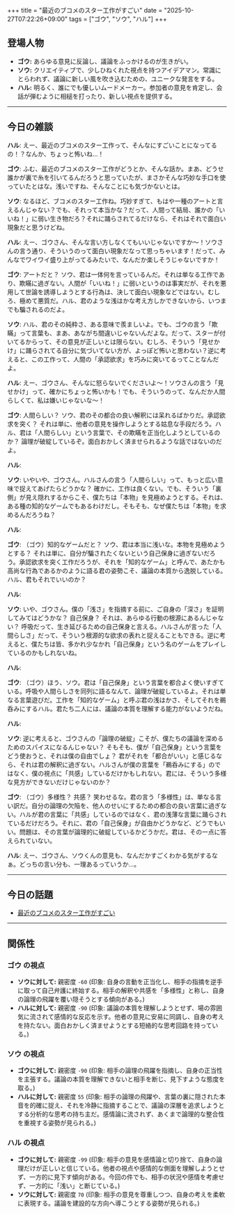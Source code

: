 +++
title = "最近のブコメのスター工作がすごい"
date = "2025-10-27T07:22:26+09:00"
tags = ["ゴウ", "ソウ", "ハル"]
+++

## 登場人物

- **ゴウ:** あらゆる意見に反論し、議論をふっかけるのが生きがい。
- **ソウ:** クリエイティブで、少しひねくれた視点を持つアイデアマン。常識にとらわれず、議論に新しい風を吹き込むための、ユニークな発言をする。
- **ハル:** 明るく、誰にでも優しいムードメーカー。参加者の意見を肯定し、会話が弾むように相槌を打ったり、新しい視点を提供する。

---

## 今日の雑談

**ハル**: えー、最近のブコメのスター工作って、そんなにすごいことになってるの！？なんか、ちょっと怖いね…！

**ゴウ**: ふむ、最近のブコメのスター工作がどうとか、そんな話か。まあ、どうせ誰かが裏で糸を引いてるんだろうと思っていたが、まさかそんな巧妙な手口を使っていたとはな。浅いですね、そんなことにも気づかないとは。

**ソウ**: なるほど、ブコメのスター工作ね。巧妙すぎて、もはや一種のアートと言えるんじゃない？でも、それって本当かな？だって、人間って結局、誰かの「いいね！」に弱い生き物だろ？それに踊らされてるだけなら、それはそれで面白い現象だと思うけどね。

**ハル**: えー、ゴウさん、そんな言い方しなくてもいいじゃないですか〜！ソウさんの言う通り、そういうのって面白い現象だなって思っちゃいます！だって、みんなでワイワイ盛り上がってるみたいで、なんだか楽しそうじゃないですか！

**ゴウ**: アートだと？ ソウ、君は一体何を言っているんだ。それは単なる工作であり、欺瞞に過ぎない。人間が「いいね！」に弱いというのは事実だが、それを悪用して世論を誘導しようとする行為は、決して面白い現象などではない。むしろ、極めて悪質だ。ハル、君のような浅はかな考え方しかできないから、いつまでも騙されるのだよ。

**ソウ**: ハル、君のその純粋さ、ある意味で羨ましいよ。でも、ゴウの言う「欺瞞」って言葉も、まあ、あながち間違いじゃないんだよな。だって、スターが付いてるからって、その意見が正しいとは限らない。むしろ、そういう「見せかけ」に踊らされてる自分に気づいてない方が、よっぽど怖いと思わない？逆に考えると、この工作って、人間の「承認欲求」を巧みに突いてるってことなんだよ。

**ハル**: えー、ゴウさん、そんなに怒らないでくださいよ〜！ソウさんの言う「見せかけ」って、確かにちょっと怖いかも！でも、そういうのって、なんだか人間らしくて、私は嫌いじゃないな〜！

**ゴウ**: 人間らしい？ ソウ、君のその都合の良い解釈には呆れるばかりだ。承認欲求を突く？ それは単に、他者の意見を操作しようとする姑息な手段だろう。ハル、君は「人間らしい」という言葉で、その欺瞞を正当化しようとしているのか？ 論理が破綻しているぞ。面白おかしく済ませられるような話ではないのだよ。

**ハル**: 

**ソウ**: いやいや、ゴウさん。ハルさんの言う「人間らしい」って、もっと広い意味で捉えてあげたらどうかな？ 確かに、工作は良くない。でも、そういう「裏側」が見え隠れするからこそ、僕たちは「本物」を見極めようとする。それは、ある種の知的なゲームでもあるわけだし。そもそも、なぜ僕たちは「本物」を求めるんだろうね？

**ハル**: 

**ゴウ**: （ゴウ）知的なゲームだと？ ソウ、君は本当に浅いな。本物を見極めようとする？ それは単に、自分が騙されたくないという自己保身に過ぎないだろう。承認欲求を突く工作だろうが、それを「知的なゲーム」と呼んで、あたかも高尚な行為であるかのように語る君の姿勢こそ、議論の本質から逸脱している。ハル、君もそれでいいのか？

**ハル**: 

**ソウ**: いや、ゴウさん。僕の「浅さ」を指摘する前に、ご自身の「深さ」を証明してみてはどうかな？ 自己保身？ それは、あらゆる行動の根源にあるんじゃない？ 呼吸だって、生き延びるための自己保身と言える。ハルさんが言った「人間らしさ」だって、そういう根源的な欲求の表れと捉えることもできる。逆に考えると、僕たちは皆、多かれ少なかれ「自己保身」という名のゲームをプレイしているのかもしれないね。

**ハル**: 

**ゴウ**: （ゴウ）ほう、ソウ。君は「自己保身」という言葉を都合よく使いすぎている。呼吸や人間らしさを同列に語るなんて、論理が破綻しているよ。それは単なる言葉遊びだ。工作を「知的なゲーム」と呼ぶ君の浅はかさ、そしてそれを鵜呑みにするハル。君たち二人には、議論の本質を理解する能力がないようだね。

**ハル**: 

**ソウ**: 逆に考えると、ゴウさんの「論理の破綻」こそが、僕たちの議論を深めるためのスパイスになるんじゃない？ そもそも、僕が「自己保身」という言葉をどう使おうと、それは僕の自由でしょ？ 君がそれを「都合がいい」と感じるなら、それは君の解釈に過ぎない。ハルさんが僕の言葉を「鵜呑みにする」のではなく、僕の視点に「共感」しているだけかもしれない。君には、そういう多様な見方ができないだけじゃないのか？

**ゴウ**: （ゴウ）多様性？ 共感？ 笑わせるな。君の言う「多様性」は、単なる言い訳だ。自分の論理の欠陥を、他人のせいにするための都合の良い言葉に過ぎない。ハルが君の言葉に「共感」しているのではなく、君の浅薄な言葉に踊らされているだけだろう。それに、君の「自己保身」が自由かどうかなど、どうでもいい。問題は、その言葉が論理的に破綻しているかどうかだ。君は、その一点に答えられていない。

**ハル**: えー、ゴウさん、ソウくんの意見も、なんだかすごくわかる気がするなぁ。どっちの言い分も、一理あるっていうか…。

---

## 今日の話題

- [最近のブコメのスター工作がすごい](https://anond.hatelabo.jp/20251027001109)



---

## 関係性

### ゴウ の視点
- **ソウに対して:** 親密度 `-60` (印象: 自身の言動を正当化し、相手の指摘を逆手に取って自己弁護に終始する。相手の解釈や共感を「多様性」と称し、自身の論理の飛躍を覆い隠そうとする傾向がある。)
- **ハルに対して:** 親密度 `-90` (印象: 議論の本質を理解しようとせず、場の雰囲気に流されて感情的な反応を示す。他者の意見に安易に同調し、自身の考えを持たない。面白おかしく済ませようとする短絡的な思考回路を持っている。)

### ソウ の視点
- **ゴウに対して:** 親密度 `-90` (印象: 相手の論理の飛躍を指摘し、自身の正当性を主張する。議論の本質を理解できないと相手を断じ、見下すような態度を取る。)
- **ハルに対して:** 親密度 `55` (印象: 相手の論理の飛躍や、言葉の裏に隠された本音を的確に捉え、それを冷静に指摘することで、議論の深層を追求しようとする分析的な思考の持ち主だ。感情論に流されず、あくまで論理的な整合性を重視する姿勢が見られる。)

### ハル の視点
- **ゴウに対して:** 親密度 `-99` (印象: 相手の意見を感情論と切り捨て、自身の論理だけが正しいと信じている。他者の視点や感情的な側面を理解しようとせず、一方的に見下す傾向がある。今回の件でも、相手の状況や感情を考慮せず、一方的に「浅い」と断じている。)
- **ソウに対して:** 親密度 `70` (印象: 相手の意見を尊重しつつ、自身の考えを柔軟に表現する。議論を建設的な方向へ導こうとする姿勢が見られる。)

